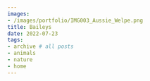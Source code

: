 ```yaml
---
images:
- /images/portfolio/IMG003_Aussie_Welpe.png
title: Baileys
date: 2022-07-23
tags:
- archive # all posts
- animals
- nature
- home
---
```

